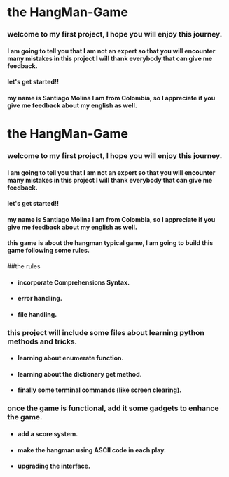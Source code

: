 # the HangMan-Game

### welcome to my first project, I hope you will enjoy this journey.

#### I am going to tell you that I am not an expert so that you will encounter many mistakes in this project I will thank everybody that can give me feedback.

####  let's  get started!!
#### my name is Santiago Molina I am from Colombia, so  I appreciate if you give me feedback about my english as well.


# the HangMan-Game

### welcome to my first project, I hope you will enjoy this journey.

#### I am going to tell you that I am not an expert so that you will encounter many mistakes in this project I will thank everybody that can give me feedback.

####  let's  get started!!
#### my name is Santiago Molina I am from Colombia, so  I appreciate if you give me feedback about my english as well.


#### this game is about the hangman typical game, I am going to build this game following some rules.

##the rules

- #### incorporate Comprehensions Syntax.
- #### error handling.
- #### file handling.

### this project will include some files about learning python methods and tricks.
- #### learning about enumerate function.
- #### learning about the dictionary get method.
- #### finally some terminal commands (like screen clearing).

### once the game is functional, add it some gadgets to enhance the game.
- #### add a score system.
- #### make the hangman using ASCII code in each play.
- #### upgrading the interface.

